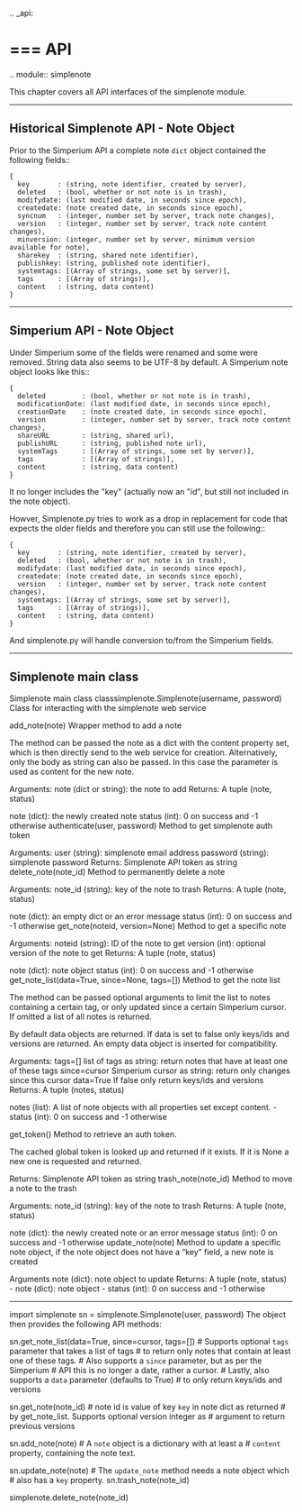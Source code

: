 .. _api:

===
API
===


.. module:: simplenote

This chapter covers all API interfaces of the simplenote module.

---------------------------------------
Historical Simplenote API - Note Object
---------------------------------------

Prior to the Simperium API a complete note `dict` object contained the
following fields::

    {
      key       : (string, note identifier, created by server),
      deleted   : (bool, whether or not note is in trash),
      modifydate: (last modified date, in seconds since epoch),
      createdate: (note created date, in seconds since epoch),
      syncnum   : (integer, number set by server, track note changes),
      version   : (integer, number set by server, track note content changes),
      minversion: (integer, number set by server, minimum version available for note),
      sharekey  : (string, shared note identifier),
      publishkey: (string, published note identifier),
      systemtags: [(Array of strings, some set by server)],
      tags      : [(Array of strings)],
      content   : (string, data content)
    }

---------------------------
Simperium API - Note Object
---------------------------

Under Simperium some of the fields were renamed and some were removed. String
data also seems to be UTF-8 by default. A Simperium note object looks like
this::


    {
      deleted         : (bool, whether or not note is in trash),
      modificationDate: (last modified date, in seconds since epoch),
      creationDate    : (note created date, in seconds since epoch),
      version         : (integer, number set by server, track note content changes),
      shareURL        : (string, shared url),
      publishURL      : (string, published note url),
      systemTags      : [(Array of strings, some set by server)],
      tags            : [(Array of strings)],
      content         : (string, data content)
    }
   
It no longer includes the "key" (actually now an "id", but still not included
in the note object).

Howver, Simplenote.py tries to work as a drop in replacement for code that
expects the older fields and therefore you can still use the following::

    {
      key       : (string, note identifier, created by server),
      deleted   : (bool, whether or not note is in trash),
      modifydate: (last modified date, in seconds since epoch),
      createdate: (note created date, in seconds since epoch),
      version   : (integer, number set by server, track note content changes),
      systemtags: [(Array of strings, some set by server)],
      tags      : [(Array of strings)],
      content   : (string, data content)
    }

And simplenote.py will handle conversion to/from the Simperium fields.

-----------------------
Simplenote main class
-----------------------


Simplenote main class
classsimplenote.Simplenote(username, password)
Class for interacting with the simplenote web service

add_note(note)
Wrapper method to add a note

The method can be passed the note as a dict with the content property set, which is then directly send to the web service for creation. Alternatively, only the body as string can also be passed. In this case the parameter is used as content for the new note.

Arguments:
note (dict or string): the note to add
Returns:
A tuple (note, status)

note (dict): the newly created note
status (int): 0 on success and -1 otherwise
authenticate(user, password)
Method to get simplenote auth token

Arguments:
user (string): simplenote email address
password (string): simplenote password
Returns:
Simplenote API token as string
delete_note(note_id)
Method to permanently delete a note

Arguments:
note_id (string): key of the note to trash
Returns:
A tuple (note, status)

note (dict): an empty dict or an error message
status (int): 0 on success and -1 otherwise
get_note(noteid, version=None)
Method to get a specific note

Arguments:
noteid (string): ID of the note to get
version (int): optional version of the note to get
Returns:
A tuple (note, status)

note (dict): note object
status (int): 0 on success and -1 otherwise
get_note_list(data=True, since=None, tags=[])
Method to get the note list

The method can be passed optional arguments to limit the list to notes containing a certain tag, or only updated since a certain Simperium cursor. If omitted a list of all notes is returned.

By default data objects are returned. If data is set to false only keys/ids and versions are returned. An empty data object is inserted for compatibility.

Arguments:
tags=[] list of tags as string: return notes that have at least one of these tags
since=cursor Simperium cursor as string: return only changes since this cursor
data=True If false only return keys/ids and versions
Returns:
A tuple (notes, status)

notes (list): A list of note objects with all properties set except
content. - status (int): 0 on success and -1 otherwise

get_token()
Method to retrieve an auth token.

The cached global token is looked up and returned if it exists. If it is None a new one is requested and returned.

Returns:
Simplenote API token as string
trash_note(note_id)
Method to move a note to the trash

Arguments:
note_id (string): key of the note to trash
Returns:
A tuple (note, status)

note (dict): the newly created note or an error message
status (int): 0 on success and -1 otherwise
update_note(note)
Method to update a specific note object, if the note object does not have a “key” field, a new note is created

Arguments
note (dict): note object to update
Returns:
A tuple (note, status) - note (dict): note object - status (int): 0 on success and -1 otherwise


---

import simplenote
sn = simplenote.Simplenote(user, password)
The object then provides the following API methods:

sn.get_note_list(data=True, since=cursor, tags=[])  # Supports optional `tags` parameter that takes a list of tags
                                                    # to return only notes that contain at least one of these tags.
                                                    # Also supports a `since` parameter, but as per the Simperium
                                                    # API this is no longer a date, rather a cursor.
                                                    # Lastly, also supports a  `data` parameter (defaults to True)
                                                    # to only return keys/ids and versions

sn.get_note(note_id)                                # note id is value of key `key` in note dict as returned
                                                    # by get_note_list. Supports optional version integer as
                                                    # argument to return previous versions

sn.add_note(note)                                   # A ``note`` object is a dictionary with at least a
                                                    # ``content`` property, containing the note text.

sn.update_note(note)                                # The ``update_note`` method needs a note object which
                                                    # also has a ``key`` property.
sn.trash_note(note_id)

simplenote.delete_note(note_id)
